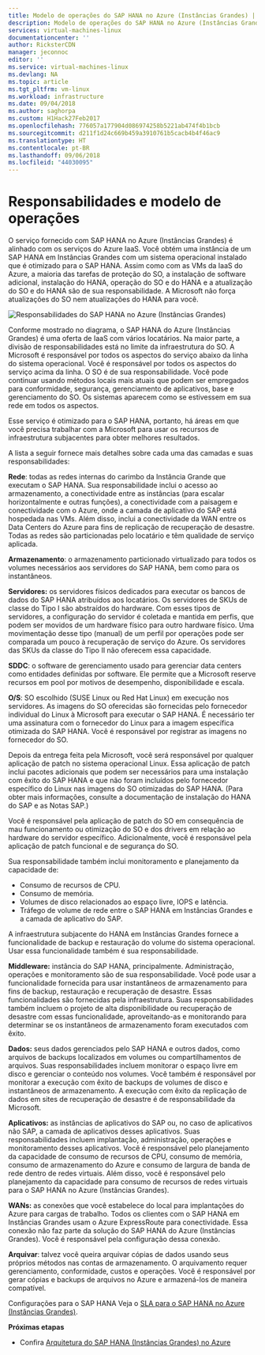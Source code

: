 ```yaml
---
title: Modelo de operações do SAP HANA no Azure (Instâncias Grandes) | Microsoft Docs
description: Modelo de operações do SAP HANA no Azure (Instâncias Grandes).
services: virtual-machines-linux
documentationcenter: ''
author: RicksterCDN
manager: jeconnoc
editor: ''
ms.service: virtual-machines-linux
ms.devlang: NA
ms.topic: article
ms.tgt_pltfrm: vm-linux
ms.workload: infrastructure
ms.date: 09/04/2018
ms.author: saghorpa
ms.custom: H1Hack27Feb2017
ms.openlocfilehash: 776057a177904d086974258b5221ab474f4b1bcb
ms.sourcegitcommit: d211f1d24c669b459a3910761b5cacb4b4f46ac9
ms.translationtype: HT
ms.contentlocale: pt-BR
ms.lasthandoff: 09/06/2018
ms.locfileid: "44030095"
---
```

# <a name="operations-model-and-responsibilities"></a>Responsabilidades e modelo de operações

O serviço fornecido com SAP HANA no Azure (Instâncias Grandes) é alinhado com os serviços do Azure IaaS. Você obtém uma instância de um SAP HANA em Instâncias Grandes com um sistema operacional instalado que é otimizado para o SAP HANA. Assim como com as VMs da IaaS do Azure, a maioria das tarefas de proteção do SO, a instalação de software adicional, instalação do HANA, operação do SO e do HANA e a atualização do SO e do HANA são de sua responsabilidade. A Microsoft não força atualizações do SO nem atualizações do HANA para você.

![Responsabilidades do SAP HANA no Azure (Instâncias Grandes)](./media/hana-overview-architecture/image2-responsibilities.png)

Conforme mostrado no diagrama, o SAP HANA do Azure (Instâncias Grandes) é uma oferta de IaaS com vários locatários. Na maior parte, a divisão de responsabilidades está no limite da infraestrutura do SO. A Microsoft é responsável por todos os aspectos do serviço abaixo da linha do sistema operacional. Você é responsável por todos os aspectos do serviço acima da linha. O SO é de sua responsabilidade. Você pode continuar usando métodos locais mais atuais que podem ser empregados para conformidade, segurança, gerenciamento de aplicativos, base e gerenciamento do SO. Os sistemas aparecem como se estivessem em sua rede em todos os aspectos.

Esse serviço é otimizado para o SAP HANA, portanto, há áreas em que você precisa trabalhar com a Microsoft para usar os recursos de infraestrutura subjacentes para obter melhores resultados.

A lista a seguir fornece mais detalhes sobre cada uma das camadas e suas responsabilidades:

**Rede**: todas as redes internas do carimbo da Instância Grande que executam o SAP HANA. Sua responsabilidade inclui o acesso ao armazenamento, a conectividade entre as instâncias (para escalar horizontalmente e outras funções), a conectividade com a paisagem e conectividade com o Azure, onde a camada de aplicativo do SAP está hospedada nas VMs. Além disso, inclui a conectividade da WAN entre os Data Centers do Azure para fins de replicação de recuperação de desastre. Todas as redes são particionadas pelo locatário e têm qualidade de serviço aplicada.

**Armazenamento**: o armazenamento particionado virtualizado para todos os volumes necessários aos servidores do SAP HANA, bem como para os instantâneos. 

**Servidores:** os servidores físicos dedicados para executar os bancos de dados do SAP HANA atribuídos aos locatários. Os servidores de SKUs de classe do Tipo I são abstraídos do hardware. Com esses tipos de servidores, a configuração do servidor é coletada e mantida em perfis, que podem ser movidos de um hardware físico para outro hardware físico. Uma movimentação desse tipo (manual) de um perfil por operações pode ser comparada um pouco à recuperação de serviço do Azure. Os servidores das SKUs da classe do Tipo II não oferecem essa capacidade.

**SDDC**: o software de gerenciamento usado para gerenciar data centers como entidades definidas por software. Ele permite que a Microsoft reserve recursos em pool por motivos de desempenho, disponibilidade e escala.

**O/S**: SO escolhido (SUSE Linux ou Red Hat Linux) em execução nos servidores. As imagens do SO oferecidas são fornecidas pelo fornecedor individual do Linux à Microsoft para executar o SAP HANA. É necessário ter uma assinatura com o fornecedor do Linux para a imagem específica otimizada do SAP HANA. Você é responsável por registrar as imagens no fornecedor do SO. 

Depois da entrega feita pela Microsoft, você será responsável por qualquer aplicação de patch no sistema operacional Linux. Essa aplicação de patch inclui pacotes adicionais que podem ser necessários para uma instalação com êxito do SAP HANA e que não foram incluídos pelo fornecedor específico do Linux nas imagens do SO otimizadas do SAP HANA. (Para obter mais informações, consulte a documentação de instalação do HANA do SAP e as Notas SAP.) 

Você é responsável pela aplicação de patch do SO em consequência de mau funcionamento ou otimização do SO e dos drivers em relação ao hardware do servidor específico. Adicionalmente, você é responsável pela aplicação de patch funcional e de segurança do SO. 

Sua responsabilidade também inclui monitoramento e planejamento da capacidade de:

- Consumo de recursos de CPU.
- Consumo de memória.
- Volumes de disco relacionados ao espaço livre, IOPS e latência.
- Tráfego de volume de rede entre o SAP HANA em Instâncias Grandes e a camada de aplicativo do SAP.

A infraestrutura subjacente do HANA em Instâncias Grandes fornece a funcionalidade de backup e restauração do volume do sistema operacional. Usar essa funcionalidade também é sua responsabilidade.

**Middleware:** instância do SAP HANA, principalmente. Administração, operações e monitoramento são de sua responsabilidade. Você pode usar a funcionalidade fornecida para usar instantâneos de armazenamento para fins de backup, restauração e recuperação de desastre. Essas funcionalidades são fornecidas pela infraestrutura. Suas responsabilidades também incluem o projeto de alta disponibilidade ou recuperação de desastre com essas funcionalidade, aproveitando-as e monitorando para determinar se os instantâneos de armazenamento foram executados com êxito.

**Dados:** seus dados gerenciados pelo SAP HANA e outros dados, como arquivos de backups localizados em volumes ou compartilhamentos de arquivos. Suas responsabilidades incluem monitorar o espaço livre em disco e gerenciar o conteúdo nos volumes. Você também é responsável por monitorar a execução com êxito de backups de volumes de disco e instantâneos de armazenamento. A execução com êxito da replicação de dados em sites de recuperação de desastre é de responsabilidade da Microsoft.

**Aplicativos:** as instâncias de aplicativos do SAP ou, no caso de aplicativos não SAP, a camada de aplicativos desses aplicativos. Suas responsabilidades incluem implantação, administração, operações e monitoramento desses aplicativos. Você é responsável pelo planejamento da capacidade de consumo de recursos de CPU, consumo de memória, consumo de armazenamento do Azure e consumo de largura de banda de rede dentro de redes virtuais. Além disso, você é responsável pelo planejamento da capacidade para consumo de recursos de redes virtuais para o SAP HANA no Azure (Instâncias Grandes).

**WANs:** as conexões que você estabelece do local para implantações do Azure para cargas de trabalho. Todos os clientes com o SAP HANA em Instâncias Grandes usam o Azure ExpressRoute para conectividade. Essa conexão não faz parte da solução do SAP HANA do Azure (Instâncias Grandes). Você é responsável pela configuração dessa conexão.

**Arquivar**: talvez você queira arquivar cópias de dados usando seus próprios métodos nas contas de armazenamento. O arquivamento requer gerenciamento, conformidade, custos e operações. Você é responsável por gerar cópias e backups de arquivos no Azure e armazená-los de maneira compatível.

Configurações para o SAP HANA Veja o [SLA para o SAP HANA no Azure (Instâncias Grandes)](https://azure.microsoft.com/support/legal/sla/sap-hana-large/v1_0/).

**Próximas etapas**
- Confira [Arquitetura do SAP HANA (Instâncias Grandes) no Azure](hana-architecture.md)